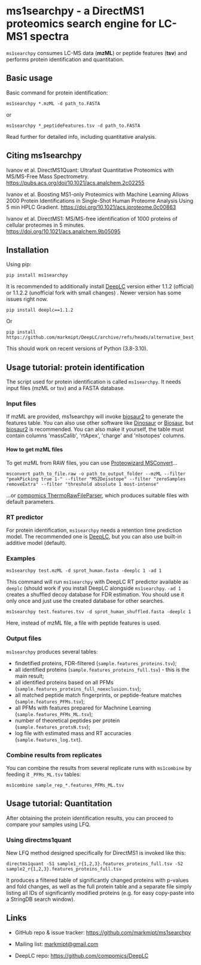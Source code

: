 # ms1searchpy - a DirectMS1 proteomics search engine for LC-MS1 spectra

`ms1searchpy` consumes LC-MS data (**mzML**) or peptide features (**tsv**) and performs protein identification and quantitation.

## Basic usage

Basic command for protein identification:

    ms1searchpy *.mzML -d path_to.FASTA

or

    ms1searchpy *_peptideFeatures.tsv -d path_to.FASTA

Read further for detailed info, including quantitative analysis.

## Citing ms1searchpy

Ivanov et al. DirectMS1Quant: Ultrafast Quantitative Proteomics with MS/MS-Free Mass Spectrometry. https://pubs.acs.org/doi/10.1021/acs.analchem.2c02255

Ivanov et al. Boosting MS1-only Proteomics with Machine Learning Allows 2000 Protein Identifications in Single-Shot Human Proteome Analysis Using 5 min HPLC Gradient. https://doi.org/10.1021/acs.jproteome.0c00863

Ivanov et al. DirectMS1: MS/MS-free identification of 1000 proteins of cellular proteomes in 5 minutes. https://doi.org/10.1021/acs.analchem.9b05095

## Installation

Using pip:

    pip install ms1searchpy

It is recommended to additionally install [DeepLC](https://github.com/compomics/DeepLC) version either 1.1.2 (official) or 1.1.2.2 (unofficial fork with small changes) . Newer version has some issues right now.

    pip install deeplc==1.1.2

Or

    pip install https://github.com/markmipt/DeepLC/archive/refs/heads/alternative_best_model.zip

This should work on recent versions of Python (3.8-3.10).

## Usage tutorial: protein identification

The script used for protein identification is called `ms1searchpy`. It needs input files (mzML or tsv) and a FASTA database.

### Input files

If mzML are provided, ms1searchpy will invoke [biosaur2](https://github.com/markmipt/biosaur2) to generate the features table.
You can also use other software like [Dinosaur](https://github.com/fickludd/dinosaur) or [Biosaur](https://github.com/abdrakhimov1/Biosaur),
but [biosaur2](https://github.com/markmipt/biosaur2) is recommended. You can also make it yourself,
the table must contain columns 'massCalib', 'rtApex', 'charge' and 'nIsotopes' columns.

#### How to get mzML files

To get mzML from RAW files, you can use [Proteowizard MSConvert](https://proteowizard.sourceforge.io/download.html)...

    msconvert path_to_file.raw -o path_to_output_folder --mzML --filter "peakPicking true 1-" --filter "MS2Deisotope" --filter "zeroSamples removeExtra" --filter "threshold absolute 1 most-intense"

...or [compomics ThermoRawFileParser](https://github.com/compomics/ThermoRawFileParser), which produces suitable files
with default parameters.

### RT predictor

For protein identification, `ms1searchpy` needs a retention time prediction model. The recommended one is [DeepLC](https://github.com/compomics/DeepLC),
but you can also use built-in additive model (default).

### Examples

    ms1searchpy test.mzML -d sprot_human.fasta -deeplc 1 -ad 1

This command will run `ms1searchpy` with DeepLC RT predictor available as `deeplc` (should work if you install DeepLC
alongside `ms1searchpy`. `-ad 1` creates a shuffled decoy database for FDR estimation.
You should use it only once and just use the created database for other searches.

    ms1searchpy test.features.tsv -d sprot_human_shuffled.fasta -deeplc 1

Here, instead of mzML file, a file with peptide features is used.

### Output files

`ms1searchpy` produces several tables:
 - findetified proteins, FDR-filtered (`sample.features_proteins.tsv`);
 - all identified proteins (`sample.features_proteins_full.tsv`) - this is the main result;
 - all identified proteins based on all PFMs (`sample.features_proteins_full_noexclusion.tsv`);
 - all matched peptide match fingerprints, or peptide-feature matches (`sample.features_PFMs.tsv`);
 - all PFMs with features prepared for Machnine Learning (`sample.features_PFMs_ML.tsv`);
 - number of theoretical peptides per protein (`sample.features_protsN.tsv`);
 - log file with estimated mass and RT accuracies (`sample.features_log.txt`).

### Combine results from replicates

You can combine the results from several replicate runs with `ms1combine` by feeding it `_PFMs_ML.tsv` tables:

    ms1combine sample_rep_*.features_PFMs_ML.tsv

## Usage tutorial: Quantitation

After obtaining the protein identification results, you can proceed to compare your samples using LFQ.

### Using directms1quant

New LFQ method designed specifically for DirectMS1 is invoked like this:

    directms1quant -S1 sample1_r{1,2,3}.features_proteins_full.tsv -S2 sample2_r{1,2,3}.features_proteins_full.tsv

It produces a filtered table of significantly changed proteins with p-values and fold changes,
as well as the full protein table and a separate file simply listing all
IDs of significantly modified proteins (e.g. for easy copy-paste into a StringDB search window).

## Links

- GitHub repo & issue tracker: https://github.com/markmipt/ms1searchpy
- Mailing list: markmipt@gmail.com

- DeepLC repo: https://github.com/compomics/DeepLC
